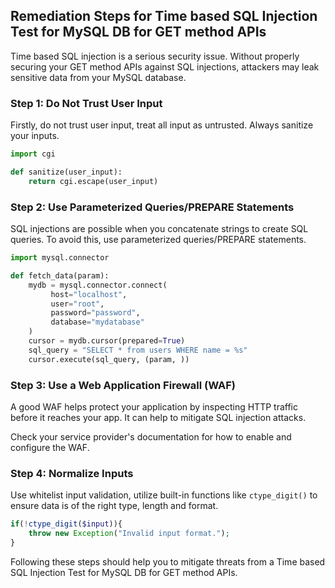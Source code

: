 

## Remediation Steps for Time based SQL Injection Test for MySQL DB for GET method APIs

Time based SQL injection is a serious security issue. Without properly securing your GET method APIs against SQL injections, attackers may leak sensitive data from your MySQL database. 

### Step 1: Do Not Trust User Input
Firstly, do not trust user input, treat all input as untrusted. Always sanitize your inputs.

```python
import cgi

def sanitize(user_input):
    return cgi.escape(user_input)
```

### Step 2: Use Parameterized Queries/PREPARE Statements
SQL injections are possible when you concatenate strings to create SQL queries. To avoid this, use parameterized queries/PREPARE statements.

```python
import mysql.connector

def fetch_data(param):
    mydb = mysql.connector.connect(
         host="localhost",
         user="root",
         password="password",
         database="mydatabase"
    )
    cursor = mydb.cursor(prepared=True)
    sql_query = "SELECT * from users WHERE name = %s"
    cursor.execute(sql_query, (param, ))
```

### Step 3: Use a Web Application Firewall (WAF)
A good WAF helps protect your application by inspecting HTTP traffic before it reaches your app. It can help to mitigate SQL injection attacks.

Check your service provider's documentation for how to enable and configure the WAF.



### Step 4: Normalize Inputs
Use whitelist input validation, utilize built-in functions like `ctype_digit()` to ensure data is of the right type, length and format.

```php
if(!ctype_digit($input)){
    throw new Exception("Invalid input format.");
}
```

Following these steps should help you to mitigate threats from a Time based SQL Injection Test for MySQL DB for GET method APIs.